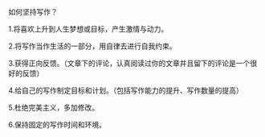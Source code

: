 如何坚持写作？

1.将喜欢上升到人生梦想或目标，产生激情与动力。

2.将写作当作生活的一部分，用自律去进行自我约束。

3.获得正向反馈。（文章下的评论，认真阅读过你的文章并且留下的评论是一个很好的反馈）

4.给自己的写作制定目标和计划。（包括写作能力的提升、写作数量的提高）

5.杜绝完美主义，多加修改。

6.保持固定的写作时间和环境。
